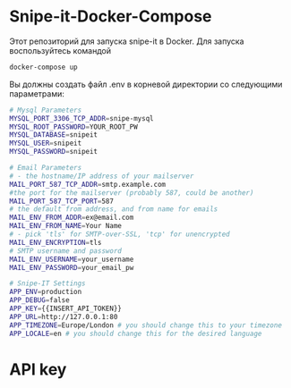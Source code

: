 # Snipe-it-Docker-Compose
Этот репозиторий для запуска snipe-it в Docker.
Для запуска воспользуйтесь командой
```bash
docker-compose up
```

Вы должны создать файл .env в корневой директории со следующими параметрами:
```bash
# Mysql Parameters
MYSQL_PORT_3306_TCP_ADDR=snipe-mysql
MYSQL_ROOT_PASSWORD=YOUR_ROOT_PW
MYSQL_DATABASE=snipeit
MYSQL_USER=snipeit
MYSQL_PASSWORD=snipeit

# Email Parameters
# - the hostname/IP address of your mailserver
MAIL_PORT_587_TCP_ADDR=smtp.example.com
#the port for the mailserver (probably 587, could be another)
MAIL_PORT_587_TCP_PORT=587
# the default from address, and from name for emails
MAIL_ENV_FROM_ADDR=ex@email.com
MAIL_ENV_FROM_NAME=Your Name
# - pick 'tls' for SMTP-over-SSL, 'tcp' for unencrypted
MAIL_ENV_ENCRYPTION=tls
# SMTP username and password
MAIL_ENV_USERNAME=your_username
MAIL_ENV_PASSWORD=your_email_pw

# Snipe-IT Settings
APP_ENV=production
APP_DEBUG=false
APP_KEY={{INSERT_API_TOKEN}}
APP_URL=http://127.0.0.1:80
APP_TIMEZONE=Europe/London # you should change this to your timezone
APP_LOCALE=en # you should change this for the desired language
```

# API key
